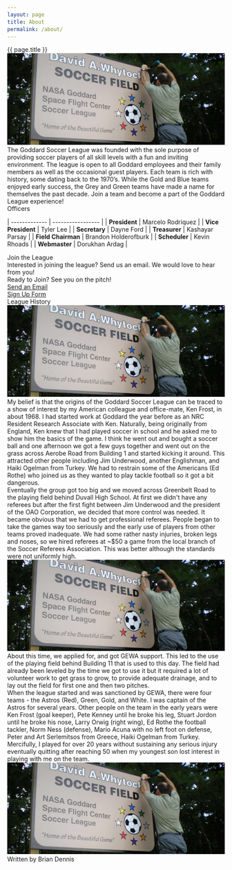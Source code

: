 ```yaml
---
layout: page
title: About
permalink: /about/
---
```


<!-- begin row 1 -->
<div class="card mt-3">
<div class="card-header text-center">{{ page.title }}</div>
<div class="card-body">
<div class="row">
<div class="col-md-4">
<img src="/images/sign.jpg" class="img-fluid w-100 rounded"/>
</div>
<div class="col-md-8">
The Goddard Soccer League was founded with the sole purpose of providing soccer players of all skill levels with a fun and inviting environment. The league is open to all Goddard employees and their family members as well as the occasional guest players. Each team is rich with history, some dating back to the 1970’s. While the Gold and Blue teams enjoyed early success, the Grey and Green teams have made a name for themselves the past decade. Join a team and become a part of the Goddard League experience!
</div>
</div>
</div>
</div>

<!-- begin row 2 -->
<div class="row">
<div class="col-md-6 mt-3 align-items-stretch">
<div class="card">
<div class="card-header text-center">Officers</div>
<div class="card-body" markdown=1>

| ------------- | ----------------- |
| **President** | Marcelo Rodriquez |
| **Vice President** | Tyler Lee |
| **Secretary** | Dayne Ford |
| **Treasurer** | Kashayar Parsay |
| **Field Chairman** | Brandon Holderofburk |
| **Scheduler** | Kevin Rhoads |
| **Webmaster** | Dorukhan Ardag |

</div>
</div>
</div>
<div class="col-md-6 mt-3 d-flex align-items-stretch">
<div class="card">
<div class="card-header text-center">Join the League</div>
<div class="card-body text-center">
    <div class="row">
        <div class="col-md-6">
            Interested in joining the league? Send us an email. We would love to hear from you!
        </div>
        <div class="col-md-6">
            Ready to Join? See you on the pitch!
        </div>
    </div>
    <div class="row">
        <div class="col-md-6 mt-3">
            <a type="button" class="btn btn-primary" href="mailto:nasagoddardsoccer@gmail.com">Send an Email</a>
        </div>
        <div class="col-md-6 mt-3">
            <a type="button" class="btn btn-primary" href="https://forms.gle/iggf2sibER2xtd7z8">Sign Up Form</a>
        </div>
    </div>
</div>
</div>
</div>
</div>

<!-- begin row 3 -->
<div class="card my-3">
<div class="card-header text-center">League History</div>

<div class="row mt-3 g-0">
<div class="col-md-6">
<img src="/images/sign.jpg" class="img-fluid w-100 rounded" />
</div>
<div class="col-md-6">
<div class="card-body" markdown=1>
My belief is that the origins of the Goddard Soccer League can be traced to a show of interest by my American colleague and office-mate, Ken Frost, in about 1968. I had started work at Goddard the year before as an NRC Resident Research Associate with Ken. Naturally, being originally from England, Ken knew that I had played soccer in school and he asked me to show him the basics of the game. I think he went out and bought a soccer ball and one afternoon we got a few guys together and went out on the grass across Aerobe Road from Building 1 and started kicking it around. This attracted other people including Jim Underwood, another Englishman, and Haiki Ogelman from Turkey. We had to restrain some of the Americans (Ed Rothe) who joined us as they wanted to play tackle football so it got a bit dangerous.
</div>
</div>
</div>

<div class="row g-0">
<div class="card-body">
Eventually the group got too big and we moved across Greenbelt Road to the playing field behind Duvall High School. At first we didn't have any referees but after the first fight between Jim Underwood and the president of the OAO Corporation, we decided that more control was needed. It became obvious that we had to get professional referees. People began to take the games way too seriously and the early use of players from other teams proved inadequate. We had some rather nasty injuries, broken legs and noses, so we hired referees at ~$50 a game from the local branch of the Soccer Referees Association. This was better although the standards were not uniformly high.
</div>
</div>

<div class="row mt-3">
<div class="text-center">
<img src="/images/sign.jpg" class="img-fluid w-100 rounded" />
</div>
</div>

<div class="row g-0">
<div class="card-body my-3">
About this time, we applied for, and got GEWA support. This led to the use of the playing field behind Building 11 that is used to this day. The field had already been leveled by the time we got to use it but it required a lot of volunteer work to get grass to grow, to provide adequate drainage, and to lay out the field for first one and then two pitches.
</div>
</div>

<div class="row mb-3">
<div class="col-md-6">
<div class="card-body" markdown=1>
When the league started and was sanctioned by GEWA, there were four teams - the Astros (Red), Green, Gold, and White. I was captain of the Astros for several years. Other people on the team in the early years were Ken Frost (goal keeper), Pete Kenney until he broke his leg, Stuart Jordon until he broke his nose, Larry Orwig (right wing), Ed Rothe the football tackler, Norm Ness (defense), Mario Acuna with no left foot on defense, Peter and Art Serlemitsos from Greece, Haiki Ogelman from Turkey. Mercifully, I played for over 20 years without sustaining any serious injury eventually quitting after reaching 50 when my youngest son lost interest in playing with me on the team.
</div>
</div>
<div class="col-md-6">
<img src="/images/sign.jpg" class="img-fluid rounded" />
</div>
</div>

<div class="card-footer text-center">Written by Brian Dennis</div>
</div>

<div class="row">
</div>
